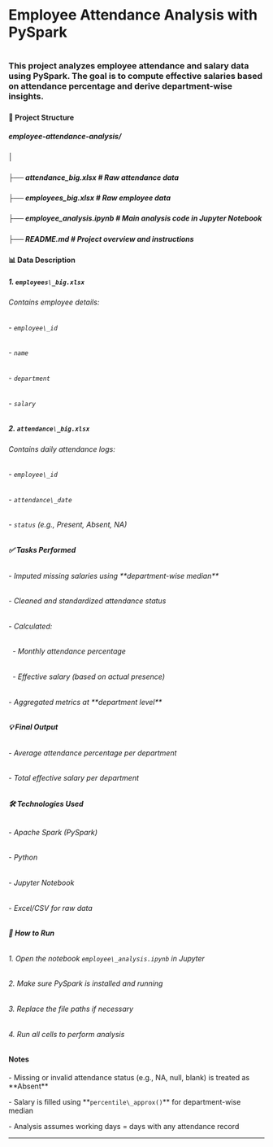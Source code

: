 # Employee Attendance Analysis with PySpark

# 

### This project analyzes employee attendance and salary data using PySpark. The goal is to compute effective salaries based on attendance percentage and derive department-wise insights.

### 

#### 📁 Project Structure



##### employee-attendance-analysis/

##### │

##### ├── attendance\_big.xlsx # Raw attendance data

##### ├── employees\_big.xlsx # Raw employee data

##### ├── employee\_analysis.ipynb # Main analysis code in Jupyter Notebook

##### ├── README.md # Project overview and instructions





#### 📊 Data Description



##### 1\. `employees\_big.xlsx`

###### Contains employee details:

###### \- `employee\_id`

###### \- `name`

###### \- `department`

###### \- `salary`

###### 

##### 2\. `attendance\_big.xlsx`

###### Contains daily attendance logs:

###### \- `employee\_id`

###### \- `attendance\_date`

###### \- `status` (e.g., Present, Absent, NA)

###### 

##### ✅ Tasks Performed

###### 

###### \- Imputed missing salaries using \*\*department-wise median\*\*

###### \- Cleaned and standardized attendance status

###### \- Calculated:

###### &nbsp; - Monthly attendance percentage

###### &nbsp; - Effective salary (based on actual presence)

###### \- Aggregated metrics at \*\*department level\*\*

##### 

##### 💡 Final Output

###### 

###### \- Average attendance percentage per department

###### \- Total effective salary per department

##### 

##### 🛠️ Technologies Used

###### 

###### \- Apache Spark (PySpark)

###### \- Python

###### \- Jupyter Notebook

###### \- Excel/CSV for raw data

###### 

##### 🚀 How to Run

###### 

###### 1\. Open the notebook `employee\_analysis.ipynb` in Jupyter

###### 2\. Make sure PySpark is installed and running

###### 3\. Replace the file paths if necessary

###### 4\. Run all cells to perform analysis



#### 

#### Notes

\- Missing or invalid attendance status (e.g., NA, null, blank) is treated as \*\*Absent\*\*

\- Salary is filled using \*\*`percentile\_approx()`\*\* for department-wise median

\- Analysis assumes working days = days with any attendance record



---





